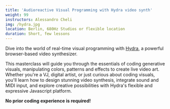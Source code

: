 ```yaml
---
title: 'Audioreactive Visual Programming with Hydra video synth'
weight: 99
instructors: Alessandro Cheli
img: /hydra.jpg
location: Berlin, 680Hz Studios or flexible location
duration: Short, few lessons
---
```


Dive into the world of real-time visual programming with [Hydra](https://hydra.ojack.xyz), a powerful browser-based video synthesizer.

This masterclass will guide you through the essentials of coding generative visuals, manipulating colors, patterns and effects to create live video art. Whether you're a VJ, digital artist, or just curious about coding visuals, you'll learn how to design stunning video synthesis, integrate sound and MIDI input, and explore creative possibilities with Hydra's flexible and expressive Javascript platform.

**No prior coding experience is required!**
